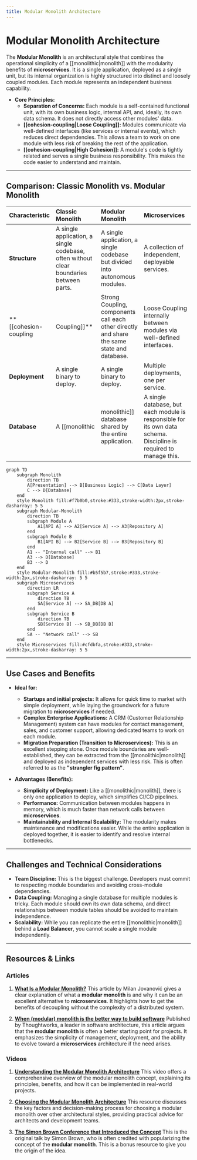 ```yaml
---
title: Modular Monolith Architecture
---
```

# Modular Monolith Architecture

The **Modular Monolith** is an architectural style that combines the operational simplicity of a [[monolithic|monolith]] with the modularity benefits of **microservices**. It is a single application, deployed as a single unit, but its internal organization is highly structured into distinct and loosely coupled modules. Each module represents an independent business capability.

* **Core Principles:**
    * **Separation of Concerns:** Each module is a self-contained functional unit, with its own business logic, internal API, and, ideally, its own data schema. It does not directly access other modules' data.
    * **[[cohesion-coupling|Loose Coupling]]:** Modules communicate via well-defined interfaces (like services or internal events), which reduces direct dependencies. This allows a team to work on one module with less risk of breaking the rest of the application.
    * **[[cohesion-coupling|High Cohesion]]:** A module's code is tightly related and serves a single business responsibility. This makes the code easier to understand and maintain.

---

## Comparison: Classic Monolith vs. Modular Monolith

| Characteristic | Classic Monolith | Modular Monolith | Microservices |
| :--- | :--- | :--- | :--- |
| **Structure** | A single application, a single codebase, often without clear boundaries between parts. | A single application, a single codebase but divided into autonomous modules. | A collection of independent, deployable services. |
| **[[cohesion-coupling|Coupling]]** | Strong Coupling, components call each other directly and share the same state and database. | Loose Coupling internally between modules via well-defined interfaces. | Loose Coupling between services, communication over the network (e.g., REST, gRPC). |
| **Deployment** | A single binary to deploy. | A single binary to deploy. | Multiple deployments, one per service. |
| **Database** | A [[monolithic|monolithic]] database shared by the entire application. | A single database, but each module is responsible for its own data schema. Discipline is required to manage this. | Each microservice has its own database. |

```mermaid
graph TD
    subgraph Monolith
        direction TB
        A[Presentation] --> B[Business Logic] --> C[Data Layer]
        C --> D[Database]
    end
    style Monolith fill:#f7b0b0,stroke:#333,stroke-width:2px,stroke-dasharray: 5 5
    subgraph Modular-Monolith
        direction TB
        subgraph Module A
            A1[API A] --> A2[Service A] --> A3[Repository A]
        end
        subgraph Module B
            B1[API B] --> B2[Service B] --> B3[Repository B]
        end
        A1 -- "Internal call" --> B1
        A3 --> D[Database]
        B3 --> D
    end
    style Modular-Monolith fill:#b5f5b7,stroke:#333,stroke-width:2px,stroke-dasharray: 5 5
    subgraph Microservices
        direction LR
        subgraph Service A
            direction TB
            SA[Service A] --> SA_DB[DB A]
        end
        subgraph Service B
            direction TB
            SB[Service B] --> SB_DB[DB B]
        end
        SA -- "Network call" --> SB
    end
    style Microservices fill:#cfdbfa,stroke:#333,stroke-width:2px,stroke-dasharray: 5 5
```

---

## Use Cases and Benefits

* **Ideal for:**
    * **Startups and initial projects:** It allows for quick time to market with simple deployment, while laying the groundwork for a future migration to **microservices** if needed.
    * **Complex Enterprise Applications:** A CRM (Customer Relationship Management) system can have modules for contact management, sales, and customer support, allowing dedicated teams to work on each module.
    * **Migration Preparation (Transition to Microservices):** This is an excellent stepping stone. Once module boundaries are well-established, they can be extracted from the [[monolithic|monolith]] and deployed as independent services with less risk. This is often referred to as the **"strangler fig pattern"**.

* **Advantages (Benefits):**
    * **Simplicity of Deployment:** Like a [[monolithic|monolith]], there is only one application to deploy, which simplifies CI/CD pipelines.
    * **Performance:** Communication between modules happens in memory, which is much faster than network calls between **microservices**.
    * **Maintainability and Internal Scalability:** The modularity makes maintenance and modifications easier. While the entire application is deployed together, it is easier to identify and resolve internal bottlenecks.

---

## Challenges and Technical Considerations

* **Team Discipline:** This is the biggest challenge. Developers must commit to respecting module boundaries and avoiding cross-module dependencies.
* **Data Coupling:** Managing a single database for multiple modules is tricky. Each module should own its own data schema, and direct relationships between module tables should be avoided to maintain independence.
* **Scalability:** While you can replicate the entire [[monolithic|monolith]] behind a **Load Balancer**, you cannot scale a single module independently.

---

## **Resources & Links**

### **Articles**

1.  **[What Is a Modular Monolith?](https://www.milanjovanovic.tech/blog/what-is-a-modular-monolith)**
    This article by Milan Jovanović gives a clear explanation of what a **modular monolith** is and why it can be an excellent alternative to **microservices**. It highlights how to get the benefits of decoupling without the complexity of a distributed system.

2.  **[When (modular) monolith is the better way to build software](https://www.thoughtworks.com/insights/blog/microservices/modular-monolith-better-way-build-software)**
    Published by Thoughtworks, a leader in software architecture, this article argues that the **modular monolith** is often a better starting point for projects. It emphasizes the simplicity of management, deployment, and the ability to evolve toward a **microservices** architecture if the need arises.

### **Videos**

1.  **[Understanding the Modular Monolith Architecture](https://www.youtube.com/watch?v=ikuu3QIuJuc)**
    This video offers a comprehensive overview of the modular monolith concept, explaining its principles, benefits, and how it can be implemented in real-world projects.

2.  **[Choosing the Modular Monolith Architecture](https://www.youtube.com/watch?v=Xo3rsiZYsJQ&list=PLYpjLpq5ZDGvOGMF2tIHEkPKf7_5tXwr4)**
    This resource discusses the key factors and decision-making process for choosing a modular monolith over other architectural styles, providing practical advice for architects and development teams.

3.  **[The Simon Brown Conference that Introduced the Concept](https://www.youtube.com/watch?v=5OjqD-ow8GE)**
    This is the original talk by Simon Brown, who is often credited with popularizing the concept of the **modular monolith**. This is a bonus resource to give you the origin of the idea.